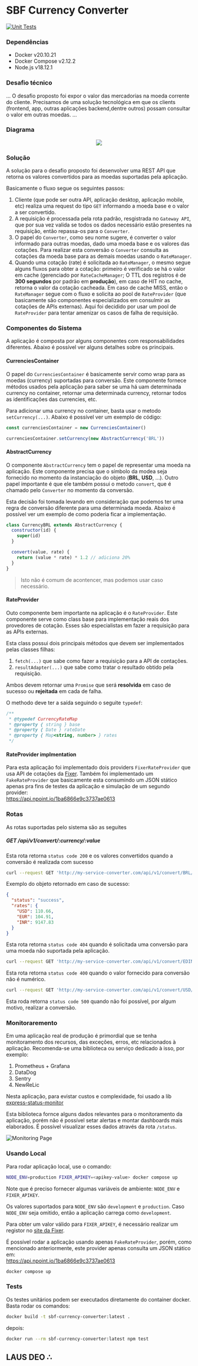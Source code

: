 # SBF Currency Converter

[![Unit Tests](https://github.com/br-monteiro/eng-gruposbf-backend-javascript/actions/workflows/unit-tests.yml/badge.svg?branch=main)](https://github.com/br-monteiro/eng-gruposbf-backend-javascript/actions/workflows/unit-tests.yml)

### Dependências
 - Docker v20.10.21
 - Docker Compose v2.12.2
 - Node.js v18.12.1

### Desafio técnico
... O desafio proposto foi expor o valor das mercadorias na moeda corrente do cliente.
Precisamos de uma solução tecnológica em que os clients (frontend, app, outras aplicações backend,dentre outros) possam consultar o valor em outras moedas. ...

### Diagrama

<p align="center">
  <img src="docs/converter-diagram.jpg">
</p>

### Solução
A solução para o desafio proposto foi desenvolver uma REST API que retorna os valores convertidos para as moedas suportadas pela aplicação.

Basicamente o fluxo segue os seguintes passos:
1. Cliente (que pode ser outra API, aplicação desktop, aplicação mobile, etc) realiza uma request do tipo `GET` informando a moeda base e o valor a ser convertido.
2. A requisição é processada pela rota padrão, resgistrada no `Gateway API`, que por sua vez valida se todos os dados necessário estão presentes na requisição, então repassa-os para o `Converter`.
3. O papel do `Converter`, como seu nome sugere, é converter o valor informado para outras moedas, dado uma moeda base e os valores das cotações. Para realizar esta conversão o `Converter` consulta as cotações da moeda base para as demais moedas usando o `RateManager`.
4. Quando uma cotação (rate) é solicitada ao `RateManager`, o mesmo segue alguns fluxos para obter a cotação: primeiro é verificado se há o valor em cache (gerenciado por `RateCacheManager`; O TTL dos registros é de **300 segundos** por padrão em **produção**), em caso de HIT no cache, retorna o valor da cotação cacheada. Em caso de cache MISS, então o `RateManager` segue com o fluxo e solicita ao pool de `RateProvider` (que basicamente são componentes especializados em consulmir as cotações de APIs externas). Aqui foi decidido por usar um pool de `RateProvider` para tentar amenizar os casos de falha de requisição.

### Componentes do Sistema
A aplicação é composta por alguns componentes com responsabilidades diferentes. Abaixo é possível ver alguns detalhes sobre os principais.

#### CurrenciesContainer
O papel do `CurrenciesContainer` é basicamente servir como wrap para as moedas (currency) suportadas para conversão. Este componente fornece métodos usados pela aplicação para saber se uma há uam determinada currency no container, retornar uma determinada currency, retornar todos as identificações das currencies, etc.

Para adicionar uma currency no container, basta usar o metodo `setCurrency(...)`. Abaixo é possível ver um exemplo de código:

```javascript
const currenciesContainer = new CurrenciesContainer()

currenciesContainer.setCurrency(new AbstractCurrency('BRL'))
```

#### AbstractCurrency
O componente `AbstractCurrency` tem o papel de representar uma moeda na aplicação. Este componente precisa que o símbolo da modea seja fornecido no momento da instanciação do objeto (**BRL**, **USD**, ...). Outro papel importante é que ele também possui o metodo `convert`, que é chamado pelo `Converter` no momento da conversão.

Esta decisão foi tomada levando em consideração que podemos ter uma regra de conversão diferente para uma determinada moeda. Abaixo é possível ver um exemplo de como poderia ficar a implementação.

```javascript
class CurrencyBRL extends AbstractCurrency {
  constructor(id) {
    super(id)
  }

  convert(value, rate) {
    return (value * rate) * 1.2 // adiciona 20%
  }
}
```
>Isto não é comum de acontencer, mas podemos usar caso necessário.


#### RateProvider
Outo componente bem importante na aplicação é o `RateProvider`. Este componente serve como class base para implementação reais dos provedores de cotação. Esses são especialistas em fazer a requisição para as APIs externas.

Esta class possui dois principais métodos que devem ser implementados pelas classes filhas:
1. `fetch(...)` que sabe como fazer a requisição para a API de contações.
2. `resultAdapter(...)` que sabe como tratar o resultado obtido pela requisição.

Ambos devem retornar uma `Promise` que será **resolvida** em caso de sucesso ou **rejeitada** em cada de falha.

O methodo deve ter a saída seguindo o seguite `typedef`:

```javascript
/**
 * @typedef CurrencyRateMap
 * @property { string } base
 * @property { Date } rateDate
 * @property { Map<string, number> } rates
 */
```

#### RateProvider implmentation
Para esta aplicação foi implementado dois providers `FixerRateProvider` que usa API de cotações da [Fixer](https://apilayer.com/marketplace/fixer-api#documentation-tab). Também foi implementado um `FakeRateProvider` que basicamente esta consumindo um JSON stático apenas pra fins de testes da aplicação e simulação de um segundo provider:<br>
https://api.npoint.io/1ba6866e9c3737ae0613

### Rotas
As rotas suportadas pelo sistema são as seguites
##### GET /api/v1/convert/:currency/:value
Esta rota retorna `status code 200` e os valores convertidos quando a conversão é realizada com sucesso

```bash
curl --request GET 'http://my-service-converter.com/api/v1/convert/BRL/700'

```

Exemplo do objeto retornado em caso de sucesso:
```json
{
  "status": "success",
  "rates": {
    "USD": 110.66,
    "EUR": 104.91,
    "INR": 9147.83
  }
}

```

Esta rota retorna `status code 404` quando é solicitada uma conversão para uma moeda não suportada pela aplicação.

```bash
curl --request GET 'http://my-service-converter.com/api/v1/convert/EDINHO/150'

```

Esta rota retorna `status code 400` quando o valor fornecido para conversão não é numérico.

```bash
curl --request GET 'http://my-service-converter.com/api/v1/convert/USD/abc123'

```

Esta roda retorna `status code 500` quando não foi possível, por algum motivo, realizar a conversão.

### Monitoraremento
Em uma aplicação real de produção é primordial que se tenha monitoramento dos recursos, das exceções, erros, etc relacionados à aplicação. Recomenda-se uma biblioteca ou serviço dedicado à isso, por exemplo:

1. Prometheus + Grafana
2. DataDog
3. Sentry
4. NewReLic

Nesta aplicação, para evistar custos e complexidade, foi usado a lib [express-status-monitor](https://www.npmjs.com/package/express-status-monitor)<br>

Esta biblioteca fornce alguns dados relevantes para o monitoramento da aplicação, porém não é possível setar alertas e montar dashboards mais elaborados.
É possível visualizar esses dados através da rota `/status`.

![Monitoring Page](http://i.imgur.com/AHizEWq.gif)

### Usando Local
Para rodar aplicação local, use o comando:
```bash
NODE_ENV=production FIXER_APIKEY=<apikey-value> docker compose up
```

Note que é preciso fornecer algumas variáveis de ambiente: `NODE_ENV` e `FIXER_APIKEY`.<br>

Os valores suportados para `NODE_ENV` são `development` e `production`. Caso `NODE_ENV` seja omitido, então a aplicação carrega como `development`.<br>

Para obter um valor válido para `FIXER_APIKEY`, é necessário realizar um registor no [site da Fixer](https://apilayer.com/marketplace/fixer-api).

É possível rodar a aplicação usando apenas `FakeRateProvider`, porém, como mencionado anteriormente, este provider apenas consulta um JSON stático em:<br>
https://api.npoint.io/1ba6866e9c3737ae0613

```bash
docker compose up
```

### Tests
Os testes unitários podem ser executados diretamente do container docker. Basta rodar os comandos:

```bash
docker build -t sbf-currency-converter:latest .
```
depois:
```bash
docker run --rm sbf-currency-converter:latest npm test
```

## LAUS DEO ∴
